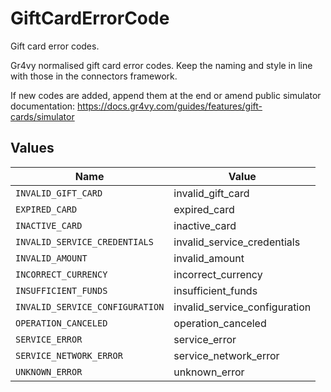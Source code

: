 # GiftCardErrorCode

Gift card error codes.

Gr4vy normalised gift card error codes. Keep the naming and style in line with
those in the connectors framework.

If new codes are added, append them at the end or amend public simulator
documentation: https://docs.gr4vy.com/guides/features/gift-cards/simulator


## Values

| Name                            | Value                           |
| ------------------------------- | ------------------------------- |
| `INVALID_GIFT_CARD`             | invalid_gift_card               |
| `EXPIRED_CARD`                  | expired_card                    |
| `INACTIVE_CARD`                 | inactive_card                   |
| `INVALID_SERVICE_CREDENTIALS`   | invalid_service_credentials     |
| `INVALID_AMOUNT`                | invalid_amount                  |
| `INCORRECT_CURRENCY`            | incorrect_currency              |
| `INSUFFICIENT_FUNDS`            | insufficient_funds              |
| `INVALID_SERVICE_CONFIGURATION` | invalid_service_configuration   |
| `OPERATION_CANCELED`            | operation_canceled              |
| `SERVICE_ERROR`                 | service_error                   |
| `SERVICE_NETWORK_ERROR`         | service_network_error           |
| `UNKNOWN_ERROR`                 | unknown_error                   |
